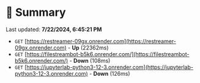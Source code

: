 # 📖 Summary
Last updated: **7/22/2024, 6:45:21 PM**

- `GET` [https://restreamer-09gx.onrender.com](https://restreamer-09gx.onrender.com) - **Up** (22362ms)
- `GET` [https://filestreambot-b5k6.onrender.com/](https://filestreambot-b5k6.onrender.com/) - **Down** (108ms)
- `GET` [https://jupyterlab-python3-12-3.onrender.com](https://jupyterlab-python3-12-3.onrender.com) - **Down** (126ms)
